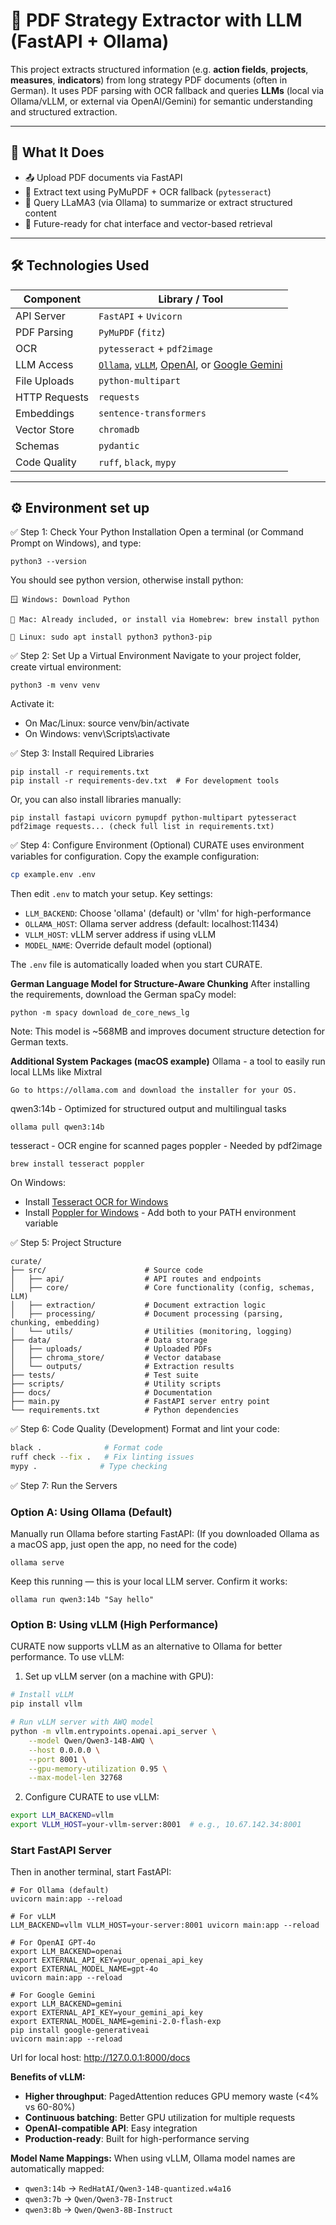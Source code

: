 # 📄 PDF Strategy Extractor with LLM (FastAPI + Ollama)

This project extracts structured information (e.g. **action fields**, **projects**, **measures**, **indicators**) from long strategy PDF documents (often in German). It uses PDF parsing with OCR fallback and queries **LLMs** (local via Ollama/vLLM, or external via OpenAI/Gemini) for semantic understanding and structured extraction.

---

## 🚀 What It Does

- 📤 Upload PDF documents via FastAPI
- 🧾 Extract text using PyMuPDF + OCR fallback (`pytesseract`)
- 🧠 Query LLaMA3 (via Ollama) to summarize or extract structured content
- 💬 Future-ready for chat interface and vector-based retrieval

---

## 🛠️ Technologies Used

| Component      | Library / Tool            |
|----------------|---------------------------|
| API Server     | `FastAPI` + `Uvicorn`     |
| PDF Parsing    | `PyMuPDF` (`fitz`)        |
| OCR            | `pytesseract` + `pdf2image` |
| LLM Access     | [`Ollama`](https://ollama.com), [`vLLM`](https://github.com/vllm-project/vllm), [OpenAI](https://openai.com), or [Google Gemini](https://ai.google.dev) |
| File Uploads   | `python-multipart`        |
| HTTP Requests  | `requests`                |
| Embeddings     | `sentence-transformers`   |
| Vector Store   | `chromadb`                |
| Schemas        | `pydantic`                |
| Code Quality   | `ruff`, `black`, `mypy`   |

---

## ⚙️ Environment set up

✅ Step 1: Check Your Python Installation
Open a terminal (or Command Prompt on Windows), and type:
```
python3 --version
```
You should see python version, otherwise install python:
```
🪟 Windows: Download Python

🍎 Mac: Already included, or install via Homebrew: brew install python

🐧 Linux: sudo apt install python3 python3-pip
```

✅ Step 2: Set Up a Virtual Environment
Navigate to your project folder, create virtual environment:
```
python3 -m venv venv
```
Activate it:
- On Mac/Linux: source venv/bin/activate
- On Windows: venv\Scripts\activate

✅ Step 3: Install Required Libraries
```
pip install -r requirements.txt
pip install -r requirements-dev.txt  # For development tools
```
Or, you can also install libraries manually:
```
pip install fastapi uvicorn pymupdf python-multipart pytesseract pdf2image requests... (check full list in requirements.txt)
```

✅ Step 4: Configure Environment (Optional)
CURATE uses environment variables for configuration. Copy the example configuration:
```bash
cp example.env .env
```
Then edit `.env` to match your setup. Key settings:
- `LLM_BACKEND`: Choose 'ollama' (default) or 'vllm' for high-performance
- `OLLAMA_HOST`: Ollama server address (default: localhost:11434)
- `VLLM_HOST`: vLLM server address if using vLLM
- `MODEL_NAME`: Override default model (optional)

The `.env` file is automatically loaded when you start CURATE.

**German Language Model for Structure-Aware Chunking**
After installing the requirements, download the German spaCy model:
```
python -m spacy download de_core_news_lg
```
Note: This model is ~568MB and improves document structure detection for German texts.

**Additional System Packages (macOS example)**
Ollama -  a tool to easily run local LLMs like Mixtral
```
Go to https://ollama.com and download the installer for your OS.
```
qwen3:14b - Optimized for structured output and multilingual tasks
```
ollama pull qwen3:14b
```
tesseract - OCR engine for scanned pages
poppler - Needed by pdf2image
```
brew install tesseract poppler
```
On Windows:
- Install [Tesseract OCR for Windows](https://github.com/tesseract-ocr/tesseract)
- Install [Poppler for Windows](https://blog.alivate.com.au/poppler-windows/) -
Add both to your PATH environment variable

✅ Step 5: Project Structure
```
curate/
├── src/                      # Source code
│   ├── api/                  # API routes and endpoints
│   ├── core/                 # Core functionality (config, schemas, LLM)
│   ├── extraction/           # Document extraction logic
│   ├── processing/           # Document processing (parsing, chunking, embedding)
│   └── utils/                # Utilities (monitoring, logging)
├── data/                     # Data storage
│   ├── uploads/              # Uploaded PDFs
│   ├── chroma_store/         # Vector database
│   └── outputs/              # Extraction results
├── tests/                    # Test suite
├── scripts/                  # Utility scripts
├── docs/                     # Documentation
├── main.py                   # FastAPI server entry point
└── requirements.txt          # Python dependencies
```

✅ Step 6: Code Quality (Development)
Format and lint your code:
```bash
black .              # Format code
ruff check --fix .   # Fix linting issues
mypy .              # Type checking
```

✅ Step 7: Run the Servers

### Option A: Using Ollama (Default)
Manually run Ollama before starting FastAPI:
(If you downloaded Ollama as a macOS app, just open the app, no need for the code)
```
ollama serve
```
Keep this running — this is your local LLM server. Confirm it works:
```
ollama run qwen3:14b "Say hello"
```

### Option B: Using vLLM (High Performance)
CURATE now supports vLLM as an alternative to Ollama for better performance. To use vLLM:

1. Set up vLLM server (on a machine with GPU):
```bash
# Install vLLM
pip install vllm

# Run vLLM server with AWQ model
python -m vllm.entrypoints.openai.api_server \
    --model Qwen/Qwen3-14B-AWQ \
    --host 0.0.0.0 \
    --port 8001 \
    --gpu-memory-utilization 0.95 \
    --max-model-len 32768
```

2. Configure CURATE to use vLLM:
```bash
export LLM_BACKEND=vllm
export VLLM_HOST=your-vllm-server:8001  # e.g., 10.67.142.34:8001
```

### Start FastAPI Server
Then in another terminal, start FastAPI:
```
# For Ollama (default)
uvicorn main:app --reload

# For vLLM
LLM_BACKEND=vllm VLLM_HOST=your-server:8001 uvicorn main:app --reload

# For OpenAI GPT-4o
export LLM_BACKEND=openai
export EXTERNAL_API_KEY=your_openai_api_key
export EXTERNAL_MODEL_NAME=gpt-4o
uvicorn main:app --reload

# For Google Gemini
export LLM_BACKEND=gemini
export EXTERNAL_API_KEY=your_gemini_api_key
export EXTERNAL_MODEL_NAME=gemini-2.0-flash-exp
pip install google-generativeai
uvicorn main:app --reload
```
Url for local host: http://127.0.0.1:8000/docs

**Benefits of vLLM:**
- **Higher throughput**: PagedAttention reduces GPU memory waste (<4% vs 60-80%)
- **Continuous batching**: Better GPU utilization for multiple requests
- **OpenAI-compatible API**: Easy integration
- **Production-ready**: Built for high-performance serving

**Model Name Mappings:**
When using vLLM, Ollama model names are automatically mapped:
- `qwen3:14b` → `RedHatAI/Qwen3-14B-quantized.w4a16`
- `qwen3:7b` → `Qwen/Qwen3-7B-Instruct`
- `qwen3:8b` → `Qwen/Qwen3-8B-Instruct`
